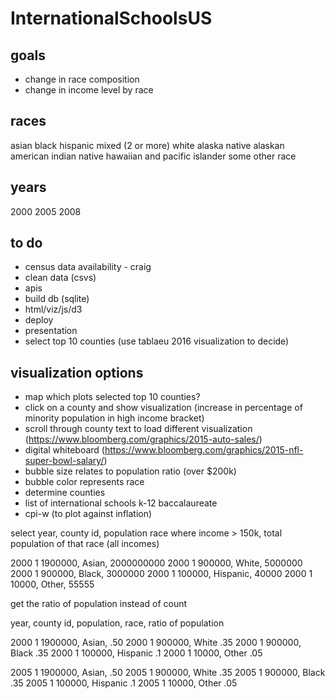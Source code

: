 # InternationalSchoolsUS

## goals
- change in race composition
- change in income level by race

## races
asian
black
hispanic
mixed (2 or more)
white
	alaska native alaskan
	american indian
	native hawaiian and pacific islander
some other race

## years
2000
2005
2008

## to do 
- census data availability - craig
- clean data (csvs)
- apis
- build db (sqlite)
- html/viz/js/d3
- deploy
- presentation
- select top 10 counties (use tablaeu 2016 visualization to decide)


## visualization options
- map which plots selected top 10 counties?
- click on a county and show visualization (increase in percentage of minority population in high income bracket)
- scroll through county text to load different visualization  (https://www.bloomberg.com/graphics/2015-auto-sales/)
- digital whiteboard (https://www.bloomberg.com/graphics/2015-nfl-super-bowl-salary/)
- bubble size relates to population ratio (over $200k)
- bubble color represents race
- determine counties
- list of international schools k-12 baccalaureate
- cpi-w (to plot against inflation)

select year, county id, population race where income > 150k, total population of that race (all incomes)

2000  1   1900000,    Asian, 	2000000000
2000  1    900000,    White,	5000000
2000  1    900000,    Black,	3000000
2000  1    100000,    Hispanic,	40000
2000  1     10000,    Other,	55555

get the ratio of population instead of count

year, county id, population, race, ratio of population

2000  1   1900000,    Asian,   .50
2000  1    900000,    White    .35
2000  1    900000,    Black    .35
2000  1    100000,    Hispanic .1
2000  1     10000,    Other    .05

2005  1   1900000,    Asian,   .50
2005  1    900000,    White    .35
2005  1    900000,    Black    .35
2005  1    100000,    Hispanic .1
2005  1     10000,    Other    .05






